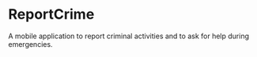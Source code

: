 # ReportCrime
A mobile application to report criminal activities and to ask for help during emergencies.
